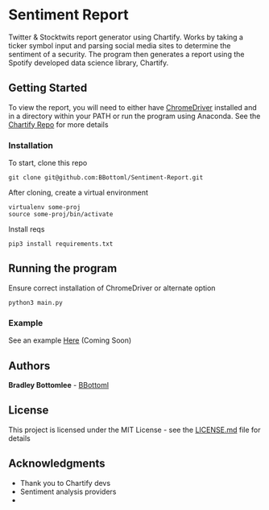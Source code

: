 # Sentiment Report

Twitter & Stocktwits report generator using Chartify. Works by taking a ticker symbol input and parsing social media sites to determine the sentiment of a security. The program then generates a report using the Spotify developed data science library, Chartify. 

## Getting Started

To view the report, you will need to either have [ChromeDriver](https://sites.google.com/a/chromium.org/chromedriver/downloads) installed and in a directory within your PATH or run the program using Anaconda. See the [Chartify Repo](https://github.com/spotify/chartify) for more details 

### Installation

To start, clone this repo

```
git clone git@github.com:BBottoml/Sentiment-Report.git
```

After cloning, create a virtual environment 

```
virtualenv some-proj
source some-proj/bin/activate
```

Install reqs
```
pip3 install requirements.txt
```

## Running the program

Ensure correct installation of ChromeDriver or alternate option

```
python3 main.py
```

### Example 

See an example [Here](https://bradleybottomlee.com) (Coming Soon)

## Authors

**Bradley Bottomlee** - [BBottoml](https://github.com/BBottoml)

## License

This project is licensed under the MIT License - see the [LICENSE.md](LICENSE.md) file for details

## Acknowledgments

* Thank you to Chartify devs 
* Sentiment analysis providers
* 
